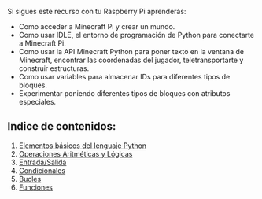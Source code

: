 Si sigues este recurso con tu Raspberry Pi aprenderás:

- Como acceder a Minecraft Pi y crear un mundo.
- Como usar IDLE, el entorno de programación de Python para conectarte a Minecraft Pi.
- Como usar la API Minecraft Python para poner texto en la ventana de Minecraft, encontrar las coordenadas del jugador, teletransportarte y construir estructuras.
- Como usar variables para almacenar IDs para diferentes tipos de bloques.
- Experimentar poniendo diferentes tipos de bloques con atributos especiales.

## Indice de contenidos:

1. [Elementos básicos del lenguaje Python](https://jolosan.github.io/minecraft/py-elementosBasicos.html)
2. [Operaciones Aritméticas y Lógicas](https://jolosan.github.io/minecraft/py-operacionesAritmeticasLogicas.html)
3. [Entrada/Salida](https://jolosan.github.io/minecraft/py-EntradaSalida.html)
4. [Condicionales](https://jolosan.github.io/minecraft/py-condicionales.html)
5. [Bucles](https://jolosan.github.io/minecraft/py-bucles.html)
6. [Funciones](https://jolosan.github.io/minecraft/py-funciones.html)
